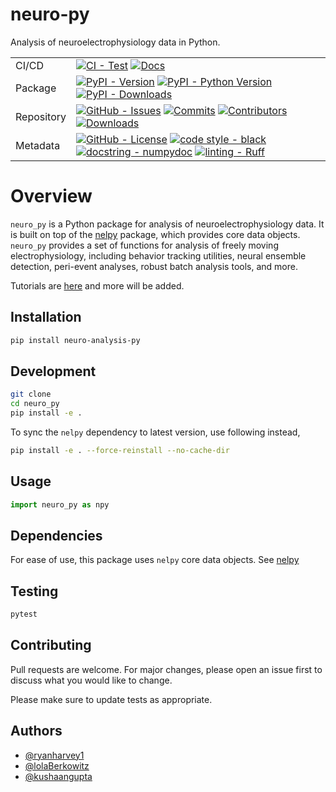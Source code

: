 # neuro-py

Analysis of neuroelectrophysiology data in Python.

|         |                                                                    |
|---------|--------------------------------------------------------------------|
| CI/CD   | [![CI - Test](https://github.com/ryanharvey1/neuro_py/actions/workflows/ci.yml/badge.svg)](https://github.com/ryanharvey1/neuro_py/actions/workflows/ci.yml) [![Docs](https://github.com/ryanharvey1/neuro_py/actions/workflows/deploy-docs.yml/badge.svg)](https://github.com/ryanharvey1/neuro_py/actions/workflows/deploy-docs.yml)    |
| Package | [![PyPI - Version](https://img.shields.io/pypi/v/neuro-analysis-py.svg?logo=pypi&label=PyPI&logoColor=gold)](https://pypi.org/project/neuro-analysis-py/) [![PyPI - Python Version](https://img.shields.io/pypi/pyversions/neuro-analysis-py.svg?logo=python&label=Python&logoColor=gold)](https://pypi.org/project/neuro-analysis-py/) [![PyPI - Downloads](https://img.shields.io/pypi/dm/neuro-analysis-py?color=blue&label=Installs&logo=pypi&logoColor=gold)](https://pypi.org/project/neuro-analysis-py/)    |
| Repository | [![GitHub - Issues](https://img.shields.io/github/issues/ryanharvey1/neuro_py?logo=github&label=Issues&logoColor=gold)]() [![Commits](https://img.shields.io/github/last-commit/ryanharvey1/neuro_py)]() [![Contributors](https://img.shields.io/github/contributors/ryanharvey1/neuro_py)]() [![Downloads](https://pepy.tech/badge/neuro-analysis-py)](https://pepy.tech/project/neuro-analysis-py)    |
| Metadata   | [![GitHub - License](https://img.shields.io/github/license/ryanharvey1/neuro_py?logo=github&label=License&logoColor=gold)](LICENSE) [![code style - black](https://img.shields.io/badge/code%20style-black-000000.svg)](https://github.com/psf/black) [![docstring - numpydoc](https://img.shields.io/badge/docstring-numpydoc-blue)](https://numpydoc.readthedocs.io/en/latest/format.html) [![linting - Ruff](https://img.shields.io/endpoint?url=https://raw.githubusercontent.com/astral-sh/ruff/main/assets/badge/v2.json)](https://github.com/astral-sh/ruff)    |


Overview
========
`neuro_py` is a Python package for analysis of neuroelectrophysiology data. It is built on top of the [nelpy](https://github.com/nelpy/nelpy) package, which provides core data objects. `neuro_py` provides a set of functions for analysis of freely moving electrophysiology, including behavior tracking utilities, neural ensemble detection, peri-event analyses, robust batch analysis tools, and more. 

Tutorials are [here](https://github.com/ryanharvey1/neuro_py/tree/main/tutorials) and more will be added. 


## Installation

```bash
pip install neuro-analysis-py
```

## Development

```bash
git clone
cd neuro_py
pip install -e .
```

To sync the `nelpy` dependency to latest version, use following instead,

```bash
pip install -e . --force-reinstall --no-cache-dir
```

## Usage

```python
import neuro_py as npy
```


## Dependencies 

For ease of use, this package uses `nelpy` core data objects. See [nelpy](https://github.com/nelpy/nelpy) 

## Testing

```bash
pytest
```

## Contributing

Pull requests are welcome. For major changes, please open an issue first to discuss what you would like to change.

Please make sure to update tests as appropriate.

## Authors

- [@ryanharvey1](https://www.github.com/ryanharvey1)
- [@lolaBerkowitz](https://www.github.com/lolaBerkowitz)
- [@kushaangupta](https://github.com/kushaangupta)
